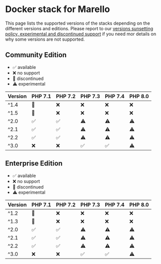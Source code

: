 Docker stack for Marello
===

This page lists the supported versions of the stacks depending 
on the different versions and editions. Please report to our
[versions sunsetting policy, experimental and discontinued support](sunsetting-policy.md)
if you need mor details on why some versions are not supported.

Community Edition
---

* ✅ available
* ❌ no support
* 🌅️ discontinued
* ⚠️ experimental

| Version | PHP 7.1 | PHP 7.2 | PHP 7.3 | PHP 7.4 | PHP 8.0 |
| ------- | ------- | ------- | ------- | ------- | ------- |
| ^1.4    | 🌅️      | ❌      | ❌      | ❌️      | ❌      |
| ^1.5    | 🌅️      | ❌      | ❌      | ❌️      | ❌      |
| ^2.0    | ✅      | ✅      | ⚠️      | ⚠️      | ⚠️      |
| ^2.1    | ✅      | ✅      | ⚠️      | ⚠️      | ⚠️      |
| ^2.2    | ✅      | ✅      | ⚠️      | ⚠️      | ⚠️      |
| ^3.0    | ❌      | ❌      | ✅️      | ✅️      | ⚠️      |

Enterprise Edition
---

* ✅ available
* ❌ no support
* 🌅️ discontinued
* ⚠️ experimental

| Version | PHP 7.1 | PHP 7.2 | PHP 7.3 | PHP 7.4 | PHP 8.0 |
| ------- | ------- | ------- | ------- | ------- | ------- |
| ^1.2    | 🌅️      | ❌      | ❌      | ❌️      | ❌      |
| ^1.3    | 🌅️      | ❌      | ❌      | ❌️      | ❌      |
| ^2.0    | ✅      | ✅      | ⚠️      | ⚠️      | ⚠️      |
| ^2.1    | ✅      | ✅      | ⚠️      | ⚠️      | ⚠️      |
| ^2.2    | ✅      | ✅      | ⚠️      | ⚠️      | ⚠️      |
| ^3.0    | ❌      | ❌      | ✅️      | ✅️      | ⚠️      |
